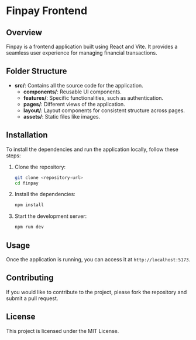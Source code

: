 # Finpay Frontend

## Overview

Finpay is a frontend application built using React and Vite. It provides a seamless user experience for managing financial transactions.

## Folder Structure

- **src/**: Contains all the source code for the application.
  - **components/**: Reusable UI components.
  - **features/**: Specific functionalities, such as authentication.
  - **pages/**: Different views of the application.
  - **layout/**: Layout components for consistent structure across pages.
  - **assets/**: Static files like images.

## Installation

To install the dependencies and run the application locally, follow these steps:

1. Clone the repository:

   ```bash
   git clone <repository-url>
   cd finpay
   ```

2. Install the dependencies:

   ```bash
   npm install
   ```

3. Start the development server:
   ```bash
   npm run dev
   ```

## Usage

Once the application is running, you can access it at `http://localhost:5173`.

## Contributing

If you would like to contribute to the project, please fork the repository and submit a pull request.

## License

This project is licensed under the MIT License.
